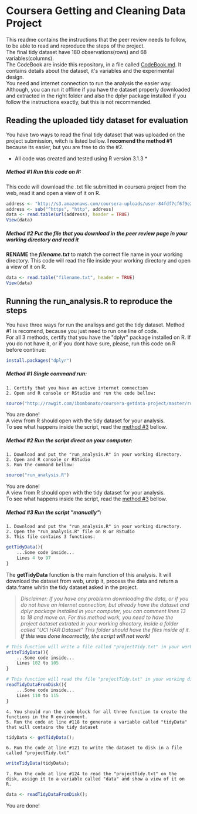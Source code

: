 # Coursera Getting and Cleaning Data Project
This readme contains the instructions that the peer review needs to follow, to be able to read and reproduce the steps of the project.  
The final tidy dataset have 180 observations(rows) and 68 variables(columns).  
The CodeBook are inside this repository, in a file called [CodeBook.md](https://github.com/ibombonato/coursera-getdata-project/blob/master/CodeBook.md). It contains details about the dataset, it's variables and the experimental design.  
You need and internet connection to run the analysis the easier way. Although, you can run it offline if you have the dataset properly downloaded and extracted in the right folder and also the dplyr package installed if you follow the instructions exactly, but this is not recommended.

## Reading the uploaded tidy dataset for evaluation
You have two ways to read the final tidy dataset that was uploaded on the project submission, witch is listed bellow. __I recomend the method #1__ because its easier, but you are free to do the #2.
* All code was created and tested using R version 3.1.3 *

##### Method #1 Run this code on R:
This code will download the .txt file submitted in coursera project from the web, read it and open a view of it on R.

```R
address <- "http://s3.amazonaws.com/coursera-uploads/user-84fdf7cf6f9e2bb6bf6fdf14/973499/asst-3/3dbaf7a0cf6411e4acbab19e5f79ee5b.txt"
address <- sub("^https", "http", address)
data <- read.table(url(address), header = TRUE)
View(data)
```

##### Method #2 Put the file that you download in the peer review page in your working directory and read it
__RENAME__ the **_filename.txt_** to match the correct file name in your working directory.
This code will read the file inside your working directory and open a view of it on R.

```R
data <- read.table("filename.txt", header = TRUE)
View(data)
```

## Running the run_analysis.R to reproduce the steps
You have three ways for run the analisys and get the tidy dataset. Method #1 is recomend, because you just need to run one line of code.  
For all 3 methods, certify that you have the "dplyr" package installed on R. If you do not have it, or if you dont have sure, please, run this code on R before continue:
```R
install.packages("dplyr")
```

##### __Method #1__ Single command run:
	1. Certify that you have an active internet connection
	2. Open and R console or RStudio and run the code bellow:
```R
source("http://rawgit.com/ibombonato/coursera-getdata-project/master/run_analysis.R")
```
You are done!  
A view from R should open with the tidy dataset for your analysis.  
To see what happens inside the script, read the [method #3](#method-3-run-the-script-manually) bellow.

##### __Method #2__ Run the script direct on your computer:
	1. Download and put the "run_analysis.R" in your working directory.
	2. Open and R console or RStudio
	3. Run the command bellow:
```R
source("run_analysis.R")
```
You are done!  
A view from R should open with the tidy dataset for your analysis.  
To see what happens inside the script, read the [method #3](#method-3-run-the-script-manually) bellow.

##### __Method #3__ Run the script "manually":
	1. Download and put the "run_analysis.R" in your working directory.
	2. Open the "run_analysis.R" file on R or RStudio
	3. This file contains 3 functions:
```R
getTidyData(){
	...Some code inside...
	Lines 4 to 97
}
```
The __getTidyData__ function is the main function of this analysis. It will download the dataset from web, 
unzip it, process the data and return a data.frame whitin the tidy dataset asked in the project.  

> *Disclaimer: If you have any problemn downloading the data, or if you do not have an internet connection, but already have the dataset and dplyr package installed in your computer, you can comment lines 13 to 18 and move on. For this method work, you need to have the project dataset extrated in your working directory, inside a folder called "UCI HAR Dataset"
> This folder should have the files inside of it.  
> __If this was done incorrectly, the script will not work!__*

```R
# This function will write a file called "projectTidy.txt" in your working directory
writeTidyData(){
	...Some code inside...
	Lines 102 to 105
}
```			
```R
# This function will read the file "projectTidy.txt" in your working directory and open a view of it. So you can view the data.
readTidyDataFromDisk(){
	...Some code inside...
	Lines 110 to 115
}
```	
	4. You should run the code block for all three function to create the functions in the R environment.
	5. Run the code at line #118 to generate a variable called "tidyData" that will contains the tidy dataset
```R
tidyData <- getTidyData();
```	
	6. Run the code at line #121 to write the dataset to disk in a file called "projectTidy.txt"
```R
writeTidyData(tidyData);
```	
	7. Run the code at line #124 to read the "projectTidy.txt" on the disk, assign it to a variable called "data" and show a view of it on R.
```R
data <- readTidyDataFromDisk();
```	
You are done!  
